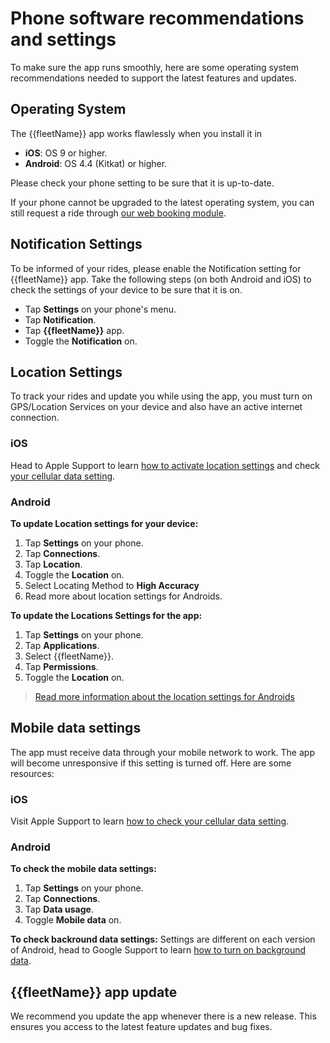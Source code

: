 <h1>Phone software recommendations and settings</h1>

To make sure the app runs smoothly, here are some operating system recommendations needed to support the latest features and updates.

## Operating System

The {{fleetName}} app works flawlessly when you install it in
- **iOS**: OS 9 or higher.
- **Android**: OS 4.4 (Kitkat) or higher.

Please check your phone setting to be sure that it is up-to-date.

If your phone cannot be upgraded to the latest operating system, you can still request a ride through <a href= "{{webbookingURL}}">our web booking module</a>.

## Notification Settings

To be informed of your rides, please enable the Notification setting for {{fleetName}} app. Take the following steps (on both Android and iOS) to check the settings of your device to be sure that it is on.
- Tap **Settings** on your phone's menu.
- Tap **Notification**.
- Tap **{{fleetName}}** app.
- Toggle the **Notification** on.

## Location Settings

To track your rides and update you while using the app, you must turn on GPS/Location Services on your device and also have an active internet connection.

<h3>iOS</h3>
Head to Apple Support to learn <a href="https://support.apple.com/en-us/HT207092">how to activate location settings</a> and check <a href="https://support.apple.com/en-us/HT201299">your cellular data setting</a>.

<h3>Android</h3>

**To update Location settings for your device:**

1. Tap **Settings** on your phone.
2. Tap **Connections**.
3. Tap **Location**.
4. Toggle the **Location** on.
5. Select Locating Method to **High Accuracy**
6. Read more about location settings for Androids.

**To update the Locations Settings for the app:**

1. Tap **Settings** on your phone.
2. Tap **Applications**.
3. Select {{fleetName}}.
4. Tap **Permissions**.
5. Toggle the **Location** on.

> [Read more information about the location settings for Androids](https://support.google.com/android/answer/3467281?hl=en&ref_topic=7347792)


## Mobile data settings

The app must receive data through your mobile network to work. The app will become unresponsive if this setting is turned off. Here are some resources:

<h3>iOS</h3>

Visit Apple Support to learn <a href="https://support.apple.com/en-us/HT201299">how to check your cellular data setting</a>.

<h3>Android</h3>

**To check the mobile data settings:**

1. Tap **Settings** on your phone.
2. Tap **Connections**.
3. Tap **Data usage**.
4. Toggle **Mobile data** on.

**To check backround data settings:**
Settings are different on each version of Android, head to Google Support to learn [how to turn on background data](https://support.google.com/googleplay/answer/1663315?hl=en).

## {{fleetName}} app update

We recommend you update the app whenever there is a new release. This ensures you access to the latest feature updates and bug fixes.
